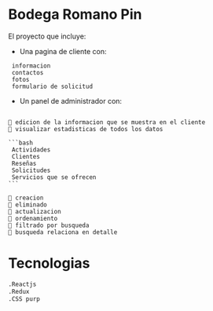 # Bodega Romano Pin

El proyecto que incluye:


 - Una pagina de cliente con:
 ~~~
  informacion
  contactos
  fotos
  formulario de solicitud 
~~~
  
 - Un panel de administrador con:
 
 ~~~
 
🔸 edicion de la informacion que se muestra en el cliente
🔸 visualizar estadisticas de todos los datos

```bash
  Actividades
  Clientes
  Reseñas
  Solicitudes
  Servicios que se ofrecen
```

🔸 creacion
🔸 eliminado
🔸 actualizacion
🔸 ordenamiento
🔸 filtrado por busqueda
🔸 busqueda relaciona en detalle

~~~
 
# Tecnologias


```bash
.Reactjs
.Redux
.CSS purp



